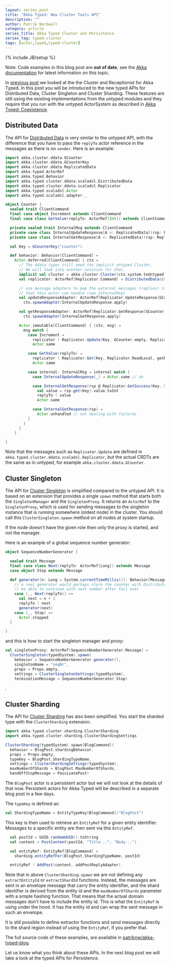 ```yaml
---
layout: series_post
title: "Akka Typed: New Cluster Tools API"
description: ""
author: Patrik Nordwall
category: article
series_title: Akka Typed Cluster and Persistence
series_tag: typed-cluster
tags: [actor,typed,typed-cluster]
---
```

{% include JB/setup %}

Note: Code examples in this blog post are **out of date**, see the [Akka documentation](https://doc.akka.io/docs/akka/current/typed/cluster.html#higher-level-cluster-tools) for latest information on this topic.

In [previous post](https://akka.io/blog/2017/09/28/typed-cluster) we looked at the the Cluster and Receptionist for Akka Typed. In this post you will be introduced to the new typed APIs for Distributed Data, Cluster Singleton and Cluster Sharding. These features are still using the existing implementations from the untyped modules and they require that you run with the untyped ActorSystem as described in [Akka Typed: Coexistence](https://akka.io/blog/2017/05/06/typed-coexistence).

## Distributed Data

The API for [Distributed Data](https://doc.akka.io/docs/akka/current/scala/distributed-data.html) is very similar to the untyped API, with the difference that you have to pass the `replyTo` actor reference in the messages as there is no `sender`. Here is an example:

```scala
import akka.cluster.ddata.GCounter
import akka.cluster.ddata.GCounterKey
import akka.cluster.ddata.ReplicatedData
import akka.typed.ActorRef
import akka.typed.Behavior
import akka.typed.cluster.ddata.scaladsl.DistributedData
import akka.typed.cluster.ddata.scaladsl.Replicator
import akka.typed.scaladsl.Actor
import akka.typed.scaladsl.adapter._

object Counter {
  sealed trait ClientCommand
  final case object Increment extends ClientCommand
  final case class GetValue(replyTo: ActorRef[Int]) extends ClientCommand

  private sealed trait InternalMsg extends ClientCommand
  private case class InternalUpdateResponse[A <: ReplicatedData](rsp: Replicator.UpdateResponse[A]) extends InternalMsg
  private case class InternalGetResponse[A <: ReplicatedData](rsp: Replicator.GetResponse[A]) extends InternalMsg

  val Key = GCounterKey("counter")

  def behavior: Behavior[ClientCommand] =
    Actor.deferred[ClientCommand] { ctx ⇒
      // The ddata types still need the implicit untyped Cluster.
      // We will look into another solution for that.
      implicit val cluster = akka.cluster.Cluster(ctx.system.toUntyped)
      val replicator: ActorRef[Replicator.Command] = DistributedData(ctx.system).replicator

      // use message adapters to map the external messages (replies) to the message types
      // that this actor can handle (see InternalMsg)
      val updateResponseAdapter: ActorRef[Replicator.UpdateResponse[GCounter]] =
        ctx.spawnAdapter(InternalUpdateResponse.apply)

      val getResponseAdapter: ActorRef[Replicator.GetResponse[GCounter]] =
        ctx.spawnAdapter(InternalGetResponse.apply)

      Actor.immutable[ClientCommand] { (ctx, msg) ⇒
        msg match {
          case Increment ⇒
            replicator ! Replicator.Update(Key, GCounter.empty, Replicator.WriteLocal, updateResponseAdapter)(_ + 1)
            Actor.same

          case GetValue(replyTo) ⇒
            replicator ! Replicator.Get(Key, Replicator.ReadLocal, getResponseAdapter, Some(replyTo))
            Actor.same

          case internal: InternalMsg ⇒ internal match {
            case InternalUpdateResponse(_) ⇒ Actor.same // ok

            case InternalGetResponse(rsp @ Replicator.GetSuccess(Key, Some(replyTo: ActorRef[Int] @unchecked))) ⇒
              val value = rsp.get(Key).value.toInt
              replyTo ! value
              Actor.same

            case InternalGetResponse(rsp) ⇒
              Actor.unhandled // not dealing with failures
          }
        }
      }
    }

}

```

Note that the messages such as `Replicator.Update` are defined in `akka.typed.cluster.ddata.scaladsl.Replicator`, but the actual CRDTs are the same as in untyped, for example `akka.cluster.ddata.GCounter`.

## Cluster Singleton

The API for [Cluster Singleton](https://doc.akka.io/docs/akka/current/scala/cluster-singleton.html) is simplified compared to the untyped API. It is based on an extension that provides a single `spawn` method that starts both the `SingletonManager` and the `SingletonProxy`. It returns an `ActorRef` to the `SingletonProxy`, which is used for sending messages to the singleton instance that is running somewhere (oldest node) in the cluster. You should call this `ClusterSingleton.spawn` method on all nodes at system startup.

If the node doesn't have the given role then only the proxy is started, and not the manager.

Here is an example of a global sequence number generator:

```scala
object SequenceNumberGenerator {

  sealed trait Message
  final case class Next(replyTo: ActorRef[Long]) extends Message
  case object Stop extends Message

  def generator(n: Long = System.currentTimeMillis()): Behavior[Message] = Actor.immutable {
    // a real generator would perhaps store the counter with Distributed Data to
    // be able to continue with next number after fail over
    case (_, Next(replyTo)) =>
      val next = n + 1
      replyTo ! next
      generator(next)
    case (_, Stop) =>
      Actor.stopped
  }

}
```

and this is how to start the singleton manager and proxy:

```scala
val singletonProxy: ActorRef[SequenceNumberGenerator.Message] =
  ClusterSingleton(typedSystem).spawn(
    behavior = SequenceNumberGenerator.generator(),
    singletonName = "seqNr",
    props = Props.empty,
    settings = ClusterSingletonSettings(typedSystem),
    terminationMessage = SequenceNumberGenerator.Stop)
```
.

## Cluster Sharding

The API for [Cluster Sharding](https://doc.akka.io/docs/akka/current/scala/cluster-sharding.html) has also been simplified. You start the sharded type with the `ClusterSharding` extension:

```scala
import akka.typed.cluster.sharding.ClusterSharding
import akka.typed.cluster.sharding.ClusterShardingSettings

ClusterSharding(typedSystem).spawn[BlogCommand](
  behavior = BlogPost.shardingBehavior,
  props = Props.empty,
  typeKey = BlogPost.ShardingTypeName,
  settings = ClusterShardingSettings(typedSystem),
  maxNumberOfShards = BlogPost.MaxNumberOfShards,
  handOffStopMessage = PassivatePost)
```

The `BlogPost` actor is a persistent actor but we will not look at the details of that now. Persistent actors for Akka Typed will be described in a separate blog post in a few days.

The `typeKey` is defined as:

```scala
val ShardingTypeName = EntityTypeKey[BlogCommand]("BlogPost")
```

This key is then used to retrieve an `EntityRef` for a given entity identifier. Messages to a specific entity are then sent via this `EntityRef`.

```scala
  val postId = UUID.randomUUID().toString
  val content = PostContent(postId, "Title...", "Body...")

  val entityRef: EntityRef[BlogCommand] =
    sharding.entityRefFor(BlogPost.ShardingTypeName, postId)

  entityRef ! AddPost(content, addPostReplyAdapter)
```

Note that in above `ClusterSharding.spawn` we are not defining any `extractEntityId` or `extractShardId` functions. Instead, the messages are sent in an envelope message that carry the entity identifier, and the shard identifier is derived from the entity id and the `maxNumberOfShards` parameter with a simple hashing function. That means that the actual domain messages don't have to include the entity id. This is what the `EntityRef` is using under the hood. It has the entity id and can wrap the sent message in such an envelope.

It is still possible to define extractor functions and send messages directly to the shard region instead of using the `EntityRef`, if you prefer that.

The full source code of these examples, are available in [patriknw/akka-typed-blog](https://github.com/patriknw/akka-typed-blog).

Let us know what you think about these APIs. In the next blog post we will take a look at the typed APIs for Persistence.
